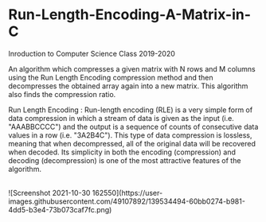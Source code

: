 # Run-Length-Encoding-A-Matrix-in-C

Inroduction to Computer Science Class 2019-2020

An algorithm which compresses a given matrix with N rows and M
columns using the Run Length Encoding compression method and then decompresses
the obtained array again into a new matrix. This algorithm also finds the
compression ratio.

Run Length Encoding :
Run-length encoding (RLE) is a very simple form of data compression in which a stream
of data is given as the input (i.e. "AAABBCCCC") and the output is a sequence of counts
of consecutive data values in a row (i.e. "3A2B4C"). This type of data compression is
lossless, meaning that when decompressed, all of the original data will be recovered
when decoded. Its simplicity in both the encoding (compression) and decoding
(decompression) is one of the most attractive features of the algorithm.

<br/>
![Screenshot 2021-10-30 162550](https://user-images.githubusercontent.com/49107892/139534494-60bb0274-b981-4dd5-b3e4-73b073caf7fc.png)
